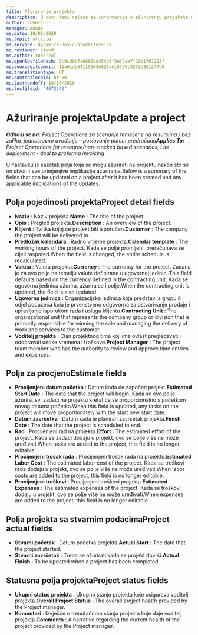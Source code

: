 ```yaml
---
title: Ažuriranje projekta
description: U ovoj temi nalaze se informacije o ažuriranju projekata u aplikaciji Project Operations.
author: ruhercul
manager: Annbe
ms.date: 10/01/2020
ms.topic: article
ms.service: dynamics-365-customerservice
ms.reviewer: kfend
ms.author: ruhercul
ms.openlocfilehash: 5c9cd0c7c6886bd454c5f2ef2ae7f20d1707293f
ms.sourcegitcommit: 11a61db54119503e82faec5f99c4273e8d1247e5
ms.translationtype: HT
ms.contentlocale: hr-HR
ms.lasthandoff: 10/16/2020
ms.locfileid: "4073243"
---
```

# <a name="update-a-project"></a><span data-ttu-id="f4971-103">Ažuriranje projekta</span><span class="sxs-lookup"><span data-stu-id="f4971-103">Update a project</span></span>

<span data-ttu-id="f4971-104">_**Odnosi se na:** Project Operations za scenarije temeljene na resursima / bez zaliha, jednostavno uvođenje – poslovanje putem predračuna_</span><span class="sxs-lookup"><span data-stu-id="f4971-104">_**Applies To:** Project Operations for resource/non-stocked based scenarios, Lite deployment - deal to proforma invoicing_</span></span>

<span data-ttu-id="f4971-105">U nastavku je sažetak polja koja se mogu ažurirati na projektu nakon što se on stvori i sve primjenjive implikacije ažuriranja.</span><span class="sxs-lookup"><span data-stu-id="f4971-105">Below is a summary of the fields that can be updated on a project after it has been created and any applicable implications of the updates.</span></span>

## <a name="project-detail-fields"></a><span data-ttu-id="f4971-106">Polja pojedinosti projekta</span><span class="sxs-lookup"><span data-stu-id="f4971-106">Project detail fields</span></span>

- <span data-ttu-id="f4971-107">**Naziv** : Naziv projekta.</span><span class="sxs-lookup"><span data-stu-id="f4971-107">**Name** : The title of the project.</span></span>
- <span data-ttu-id="f4971-108">**Opis** : Pregled projekta.</span><span class="sxs-lookup"><span data-stu-id="f4971-108">**Description** : An overview of the project.</span></span>
- <span data-ttu-id="f4971-109">**Klijent** : Tvrtka kojoj će projekt biti isporučen.</span><span class="sxs-lookup"><span data-stu-id="f4971-109">**Customer** : The company the project will be delivered to.</span></span>
- <span data-ttu-id="f4971-110">**Predložak kalendara** : Radno vrijeme projekta.</span><span class="sxs-lookup"><span data-stu-id="f4971-110">**Calendar template** : The working hours of the project.</span></span> <span data-ttu-id="f4971-111">Kada se polje promijeni, preračunava se cijeli raspored.</span><span class="sxs-lookup"><span data-stu-id="f4971-111">When the field is changed, the entire schedule is recalculated.</span></span>
- <span data-ttu-id="f4971-112">**Valuta** : Valutu projekta.</span><span class="sxs-lookup"><span data-stu-id="f4971-112">**Currency** : The currency for the project.</span></span> <span data-ttu-id="f4971-113">Zadana je za ovo polje na temelju valute definirane u ugovornoj jedinici.</span><span class="sxs-lookup"><span data-stu-id="f4971-113">This field defaults based on the currency defined in the contracting unit.</span></span> <span data-ttu-id="f4971-114">Kada se ugovorna jedinica ažurira, ažurira se i polje.</span><span class="sxs-lookup"><span data-stu-id="f4971-114">When the contracting unit is updated, the field is also updated.</span></span>
- <span data-ttu-id="f4971-115">**Ugovorna jedinica** : Organizacijska jedinica koja predstavlja grupu ili odjel poduzeća koja je prvenstveno odgovorna za ostvarivanje prodaje i upravljanje isporukom rada i usluga klijentu.</span><span class="sxs-lookup"><span data-stu-id="f4971-115">**Contracting Unit** : The organizational unit that represents the company group or division that is primarily responsible for winning the sale and managing the delivery of work and services to the customer.</span></span> 
- <span data-ttu-id="f4971-116">**Voditelj projekta** : Član projektnog tima koji ima ovlast pregledavati i odobravati unose vremena i troškove.</span><span class="sxs-lookup"><span data-stu-id="f4971-116">**Project Manager** : The project team member who has the authority to review and approve time entries and expenses.</span></span>

## <a name="estimate-fields"></a><span data-ttu-id="f4971-117">Polja za procjenu</span><span class="sxs-lookup"><span data-stu-id="f4971-117">Estimate fields</span></span>

- <span data-ttu-id="f4971-118">**Procijenjeni datum početka** : Datum kada će započeti projekt.</span><span class="sxs-lookup"><span data-stu-id="f4971-118">**Estimated Start Date** : The date that the project will begin.</span></span> <span data-ttu-id="f4971-119">Kada se ovo polje ažurira, svi zadaci na projektu kretat će se proporcionalno s početkom novog datuma početka.</span><span class="sxs-lookup"><span data-stu-id="f4971-119">When this field is updated, any tasks on the project will move proportionately with the start new start date.</span></span>
- <span data-ttu-id="f4971-120">**Datum završetka** : Datum kada je planiran završetak projekta.</span><span class="sxs-lookup"><span data-stu-id="f4971-120">**Finish Date** : The date that the project is scheduled to end.</span></span>
- <span data-ttu-id="f4971-121">**Rad** : Procijenjeni rad na projektu.</span><span class="sxs-lookup"><span data-stu-id="f4971-121">**Effort** : The estimated effort of the project.</span></span> <span data-ttu-id="f4971-122">Kada se zadaci dodaju u projekt, ovo se polje više ne može uređivati.</span><span class="sxs-lookup"><span data-stu-id="f4971-122">When tasks are added to the project, this field is no longer editable.</span></span>
- <span data-ttu-id="f4971-123">**Procijenjeni trošak rada** : Procijenjeni trošak rada na projektu.</span><span class="sxs-lookup"><span data-stu-id="f4971-123">**Estimated Labor Cost** : The estimated labor cost of the project.</span></span> <span data-ttu-id="f4971-124">Kada se troškovi rada dodaju u projekt, ovo se polje više ne može uređivati.</span><span class="sxs-lookup"><span data-stu-id="f4971-124">When labor costs are added to the project, this field is no longer editable.</span></span>
- <span data-ttu-id="f4971-125">**Procijenjeni troškovi** : Procijenjeni troškovi projekta.</span><span class="sxs-lookup"><span data-stu-id="f4971-125">**Estimated Expenses** : The estimated expenses of the project.</span></span> <span data-ttu-id="f4971-126">Kada se troškovi dodaju u projekt, ovo se polje više ne može uređivati.</span><span class="sxs-lookup"><span data-stu-id="f4971-126">When expenses are added to the project, this field is no longer editable.</span></span>

## <a name="project-actual-fields"></a><span data-ttu-id="f4971-127">Polja projekta sa stvarnim podacima</span><span class="sxs-lookup"><span data-stu-id="f4971-127">Project actual fields</span></span>
- <span data-ttu-id="f4971-128">**Stvarni početak** : Datum početka projekta.</span><span class="sxs-lookup"><span data-stu-id="f4971-128">**Actual Start** : The date that the project started.</span></span>
- <span data-ttu-id="f4971-129">**Stvarni završetak** : Treba se ažurirati kada se projekt dovrši.</span><span class="sxs-lookup"><span data-stu-id="f4971-129">**Actual Finish** : To be updated when a project has been completed.</span></span>

## <a name="project-status-fields"></a><span data-ttu-id="f4971-130">Statusna polja projekta</span><span class="sxs-lookup"><span data-stu-id="f4971-130">Project status fields</span></span>

- <span data-ttu-id="f4971-131">**Ukupni status projekta** : Ukupno stanje projekta koje osigurava voditelj projekta.</span><span class="sxs-lookup"><span data-stu-id="f4971-131">**Overall Project Status** : The overall project health provided by the Project manager.</span></span>
- <span data-ttu-id="f4971-132">**Komentari** : Izvješće o trenutačnom stanju projekta koje daje voditelj projekta.</span><span class="sxs-lookup"><span data-stu-id="f4971-132">**Comments** : A narrative regarding the current health of the project provided by the Project manager.</span></span>

